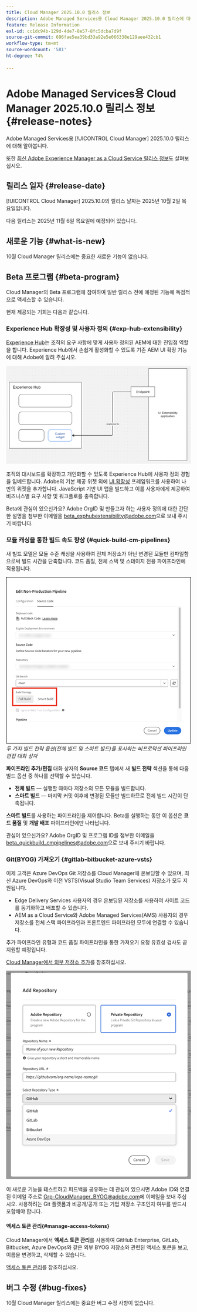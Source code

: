 ```yaml
---
title: Cloud Manager 2025.10.0 릴리스 정보
description: Adobe Managed Services용 Cloud Manager 2025.10.0 릴리스에 대해 알아봅니다.
feature: Release Information
exl-id: cc1dc94b-129d-4de7-8e57-8fc5dcba7d9f
source-git-commit: 696fae5ea39bd33a92e5e066338e129aee432cb1
workflow-type: tm+mt
source-wordcount: '581'
ht-degree: 74%

---
```


# Adobe Managed Services용 Cloud Manager 2025.10.0 릴리스 정보 {#release-notes}

<!-- RELEASE WIKI  https://wiki.corp.adobe.com/display/DMSArchitecture/Cloud+Manager+2025.04.0+Release -->

Adobe Managed Services용 [!UICONTROL Cloud Manager] 2025.10.0 릴리스에 대해 알아봅니다.

또한 [최신 Adobe Experience Manager as a Cloud Service 릴리스 정보](https://experienceleague.adobe.com/ko/docs/experience-manager-cloud-service/content/release-notes/home)도 살펴보십시오.

## 릴리스 일자 {#release-date}

[!UICONTROL Cloud Manager] 2025.10.0의 릴리스 날짜는 2025년 10월 2일 목요일입니다.

<!-- There are no significant new features or bug fixes in the May Cloud Manager release. -->

다음 릴리스는 2025년 11월 6일 목요일에 예정되어 있습니다.

<!-- SAVE FOR FUTURE POSSIBLE USE There are no significant new features or bug fixes in the May Cloud Manager release. -->

## 새로운 기능 {#what-is-new}

10월 Cloud Manager 릴리스에는 중요한 새로운 기능이 없습니다.


## Beta 프로그램 {#beta-program}

Cloud Manager의 Beta 프로그램에 참여하여 일반 릴리스 전에 예정된 기능에 독점적으로 액세스할 수 있습니다.

현재 제공되는 기회는 다음과 같습니다.

### Experience Hub 확장성 및 사용자 정의 {#exp-hub-extensibility}

[Experience Hub](https://experienceleague.adobe.com/ko/docs/experience-manager-65/content/experience-hub/experience-hub)는 조직의 요구 사항에 맞게 사용자 정의된 AEM에 대한 진입점 역할을 합니다. Experience Hub에서 손쉽게 활성화할 수 있도록 기존 AEM UI 확장 기능에 대해 Adobe에 알려 주십시오.

![Experience Hub 확장성 및 사용자 정의 워크플로의 다이어그램](/help/release-notes/assets/experience-hub-extensibility-customization.png)

조직의 대시보드를 확장하고 개인화할 수 있도록 Experience Hub에 사용자 정의 경험을 임베드합니다. Adobe의 기본 제공 위젯 외에 [UI 확장성](https://developer.adobe.com/uix/docs/) 프레임워크를 사용하여 나만의 위젯을 추가합니다. JavaScript 기반 UI 앱을 빌드하고 이를 사용자에게 제공하여 비즈니스별 요구 사항 및 워크플로를 충족합니다.

Beta에 관심이 있으신가요? Adobe OrgID 및 만들고자 하는 사용자 정의에 대한 간단한 설명을 첨부한 이메일을 [beta_exphubextensibility@adobe.com](mailto:beta_exphubextensibility@adobe.com)으로 보내 주시기 바랍니다.

### 모듈 캐싱을 통한 빌드 속도 향상 {#quick-build-cm-pipelines}

새 빌드 모델은 모듈 수준 캐싱을 사용하여 전체 저장소가 아닌 변경된 모듈만 컴파일함으로써 빌드 시간을 단축합니다. 코드 품질, 전체 스택 및 스테이지 전용 파이프라인에 적용됩니다.

![두 가지 빌드 전략 옵션(전체 빌드 및 스마트 빌드)을 표시하는 비프로덕션 파이프라인 편집 대화 상자](/help/release-notes/assets/non-production-pipeline-edit.png)
*두 가지 빌드 전략 옵션(전체 빌드 및 스마트 빌드)을 표시하는 비프로덕션 파이프라인 편집 대화 상자*

**파이프라인 추가/편집** 대화 상자의 **Source 코드** 탭에서 새 **빌드 전략** 섹션을 통해 다음 빌드 옵션 중 하나를 선택할 수 있습니다.

* **전체 빌드** — 실행할 때마다 저장소의 모든 모듈을 빌드합니다.
* **스마트 빌드** — 마지막 커밋 이후에 변경된 모듈만 빌드하므로 전체 빌드 시간이 단축됩니다.

**스마트 빌드**&#x200B;를 사용하는 파이프라인을 제어합니다. Beta를 실행하는 동안 이 옵션은 **코드 품질** 및 **개발 배포** 파이프라인에만 나타납니다.

관심이 있으신가요? Adobe OrgID 및 프로그램 ID를 첨부한 이메일을 [beta_quickbuild_cmpipelines@adobe.com](mailto:beta_quickbuild_cmpipelines@adobe.com)으로 보내 주시기 바랍니다.

<!-- You can deactivate incremental builds at the pipeline level by setting the property `CM_BUILD_DISABLE_MODULE_CACHING` to `true` (effective during the `BUILD` step). For how to add pipeline variables, see [Pipeline variables](/help/getting-started/build-environment.md#pipeline-variables). -->


### Git(BYOG) 가져오기 {#gitlab-bitbucket-azure-vsts}

<!-- BOTH CS & AMS -->

이제 고객은 Azure DevOps Git 저장소를 Cloud Manager에 온보딩할 수 있으며, 최신 Azure DevOps와 이전 VSTS(Visual Studio Team Services) 저장소가 모두 지원됩니다.

* Edge Delivery Services 사용자의 경우 온보딩된 저장소를 사용하여 사이트 코드를 동기화하고 배포할 수 있습니다.
* AEM as a Cloud Service와 Adobe Managed Services(AMS) 사용자의 경우 저장소를 전체 스택 파이프라인과 프론트엔드 파이프라인 모두에 연결할 수 있습니다.

추가 파이프라인 유형과 코드 품질 파이프라인을 통한 가져오기 요청 유효성 검사도 곧 지원할 예정입니다.

[Cloud Manager에서 외부 저장소 추가](/help/managing-code/external-repositories.md)를 참조하십시오.

![저장소 추가 대화 상자](/help/release-notes/assets/azure-repo.png)

이 새로운 기능을 테스트하고 피드백을 공유하는 데 관심이 있으시면 Adobe ID와 연결된 이메일 주소로 [Grp-CloudManager_BYOG@adobe.com](mailto:grp-cloudmanager_byog@adobe.com)에 이메일을 보내 주십시오. 사용하려는 Git 플랫폼과 비공개/공개 또는 기업 저장소 구조인지 여부를 반드시 포함해야 합니다.

#### 액세스 토큰 관리{#manage-access-tokens}

Cloud Manager에서 **액세스 토큰 관리**&#x200B;를 사용하여 GitHub Enterprise, GitLab, Bitbucket, Azure DevOps와 같은 외부 BYOG 저장소와 관련된 액세스 토큰을 보고, 이름을 변경하고, 삭제할 수 있습니다.

[액세스 토큰 관리](/help/managing-code/manage-access-tokens.md)를 참조하십시오.

<!-- If you are interested in testing this new feature and sharing your feedback, send an email to [Grp-CloudManager_BYOG@adobe.com](mailto:grp-cloudmanager_byog@adobe.com) from your email address associated with your Adobe ID. -->

## 버그 수정 {#bug-fixes}

10월 Cloud Manager 릴리스에는 중요한 버그 수정 사항이 없습니다.

<!--
Known Issues {#known-issues}

* A -->
